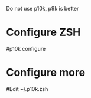 
Do not use p10k, p9k is better

# Configure ZSH
#p10k configure

# Configure more
#Edit ~/.p10k.zsh

